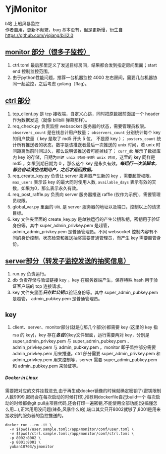 YjMonitor
===========
b站 上船风暴监控  
作者自用，更新不频繁，bug 基本没有，但是更新慢，衍生自 https://github.com/yjqiang/bili2.0  

[monitor 部分（很多子监控）](monitor/)
------------
1. ctrl.toml 最后那里定义了发送目标房间，结果都会发到指定房间里面；start end 控制监控范围。
1. 由于python性能问题，推荐一台机器监控 4000 左右房间，需要几台机器协同一起监控，之后考虑 golang（flag)。


[ctrl 部分](ctrl/)
-------------
1. tcp_client.py 是 tcp 接收端，自定义心跳，同时把原数据前面加一个 header 作为数据发送（就像 bilibili 弹幕那样）。
1. req_check.py 负责监控 websocket 服务器的状态，需要管理员权限。 `observers_count` 是在线总计用户数量； `observers_count` 分别统计每个 key 的用户数量（ key 是取了 md5 开头 5 位， 不是原 key ）； `posters_count` 统计所有推送者的状态，数字是该推送者最后一次推送的 unix 时间，若 unix 时间距离当前时间过久，那么说明该推送者可能掉线了； `curr_db` 展示了数据库内 key 的存储，日期为`创建 unix 时间-到期 unix 时间`，这里的 key 同样是 md5 ，如果到期日期为 0 ，那么这个 key 是永久有效。***每运行一次该脚本，都会自动清空过期用户，之后才返回数据。***
1. req_create_key.py 负责让 server 服务器产生新的 key ，需要超管权限。`max_users` 表示该 key 的最大同时使用人数, `available_days` 表示有效的天数，如果为0，那么表示永久有效。
1. req_post_raffle.py 负责向 server 服务器推送 raffle (仅作为示例)，需要管理员权限。
1. global_var.py 里面的 `URL` 是 server 服务器的地址以及端口，控制以上的请求目标。
1. key 文件夹里面的 create_key.py 是单独运行的产生公钥私钥，密钥用于验证身份等。其中 super_admin_privkey.pem 是超管， admin_admin_privkey.pem 是普通管理员。不同 websocket 控制内容有不同的身份控制，状态检查和推送抽奖需要普通管理员，而产生 key 需要超管身份。

[server部分（转发子监控发送的抽奖信息）](server/)
-------------
1. run.py 负责运行。
1. db 负责存储与验证链接 key 。key 在服务器端产生，保存特殊 hash 用于验证客户端的 tcp 连接请求。
1. key 文件夹里面***只存贮公钥***以验证身份等。其中 super_admin_pubkey.pem 是超管， admin_pubkey.pem 是普通管理员。

key
-----------
1. client、server、monitor部分(就是👆那几个部分)都需要 key (这里的 key 指 rsa 的 key)，key 存在***各自***的key文件里面，运行需要两对 key，分别是 super_admin_privkey.pem 与 super_admin_pubkey.pem 、 admin_privkey.pem 与 admin_pubkey.pem 。monitor 即子监控部分需要 admin_privkey.pem 用来推送，ctrl 部分需要 super_admin_privkey.pem 和 admin_privkey.pem 用来控制等，server 需要 super_admin_pubkey.pem 和 admin_pubkey.pem 来验证等。
##### Docker in Linux
需要把对应的文件挂载进去,由于再生成docker镜像的时候就确定密钥了(密钥限制人数9999,密码会在每次启动的时候打印),推荐用dockerfile自己build一个
每次启动的时候都会git pull主项目代码,还会打印一遍密钥,不能使用全部功能(没搞懂怎么用...),正常用用没问题(辣条,风暴什么的),端口其实只开8002就够了,8001是用来接收别的服务器的监控推送的。
```
docker run --rm -it \
  -v $(pwd)/user.sample.toml:/app/monitor/conf/user.toml \
  -v $(pwd)/ctrl.sample.toml:/app/monitor/conf/ctrl.toml \
  -p 8002:8002 \
  -p 8001:8001 \
  yuban10703/yjmonitor
```
